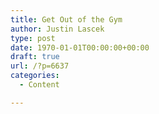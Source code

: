 ```yaml
---
title: Get Out of the Gym
author: Justin Lascek
type: post
date: 1970-01-01T00:00:00+00:00
draft: true
url: /?p=6637
categories:
  - Content

---
```

